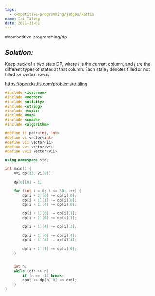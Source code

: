 ```yaml
---
tags:
  - competitive-programming/judges/kattis
name: Tri Tiling
date: 2021-11-01
---
```

#competitive-programming/dp 
## _Solution:_
Keep track of a two state DP, where $i$ is the current column, and $j$ are the different types of states at that column. Each state $j$ denotes filled or not filled for certain rows.

https://open.kattis.com/problems/tritiling
```cpp
#include <iostream>
#include <vector>
#include <utility>
#include <string>
#include <tuple>
#include <map>
#include <cmath>
#include <algorithm>

#define ii pair<int, int>
#define vi vector<int>
#define vii vector<ii>
#define vvi vector<vi>
#define vvii vector<vii>

using namespace std;

int main() {
    vvi dp(33, vi(8));

    dp[0][0] = 1;

    for (int i = 0; i <= 30; i++) {
        dp[i + 2][0] += dp[i][0];
        dp[i + 1][1] += dp[i][0];
        dp[i + 1][4] += dp[i][0];

        dp[i + 1][0] += dp[i][1];
        dp[i + 1][6] += dp[i][1];

        dp[i + 1][4] += dp[i][3];

        dp[i + 1][0] += dp[i][4];
        dp[i + 1][3] += dp[i][4];

        dp[i + 1][1] += dp[i][6];
    }

    
    int n;
    while (cin >> n) {
        if (n == -1) break;
        cout << dp[n][0] << endl;
    }
}
```